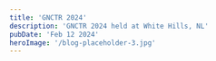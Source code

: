 ```yaml
---
title: 'GNCTR 2024'
description: 'GNCTR 2024 held at White Hills, NL'
pubDate: 'Feb 12 2024'
heroImage: '/blog-placeholder-3.jpg'
---
```


